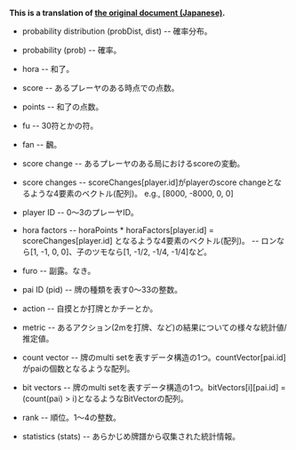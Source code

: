 **This is a translation of [the original document (Japanese)](https://github.com/gimite/mjai-manue/blob/master/doc/terminology.txt).**

- probability distribution (probDist, dist)
-- 確率分布。

- probability (prob)
-- 確率。

- hora
-- 和了。

- score
-- あるプレーヤのある時点での点数。

- points
-- 和了の点数。

- fu
-- 30符とかの符。

- fan
-- 飜。

- score change
-- あるプレーヤのある局におけるscoreの変動。

- score changes
-- scoreChanges[player.id]がplayerのscore changeとなるような4要素のベクトル(配列)。 e.g., [8000, -8000, 0, 0]

- player ID
-- 0～3のプレーヤID。

- hora factors
-- horaPoints * horaFactors[player.id] = scoreChanges[player.id] となるような4要素のベクトル(配列)。 
-- ロンなら[1, -1, 0, 0]、子のツモなら[1, -1/2, -1/4, -1/4]など。

- furo
-- 副露。なき。

- pai ID (pid)
-- 牌の種類を表す0～33の整数。

- action
-- 自摸とか打牌とかチーとか。

- metric
-- あるアクション(2mを打牌、など)の結果についての様々な統計値/推定値。

- count vector
-- 牌のmulti setを表すデータ構造の1つ。countVector[pai.id]がpaiの個数となるような配列。

- bit vectors
-- 牌のmulti setを表すデータ構造の1つ。bitVectors[i][pai.id] = (count(pai) > i)となるようなBitVectorの配列。

- rank
-- 順位。1～4の整数。

- statistics (stats)
-- あらかじめ牌譜から収集された統計情報。
